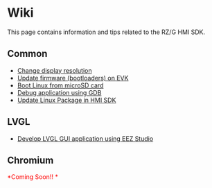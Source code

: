 # Wiki

This page contains information and tips related to the RZ/G HMI SDK.

## Common

* [Change display resolution](./common_change-display-resolution.md)
* [Update firmware (bootloaders) on EVK](./common_update-firmware.md)
* [Boot Linux from microSD card](./common_boot-linux-from-sd.md)
* [Debug application using GDB](./common_debug-application-with-gdb.md)
* [Update Linux Package in HMI SDK](./common_update-linux-package.md)

## LVGL

* [Develop LVGL GUI application using EEZ Studio](./lvgl_develop-gui-using-eez-studio.md)

## Chromium

<font color="red">*Coming Soon!! *</font>

